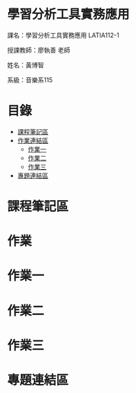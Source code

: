 # 學習分析工具實務應用

課名：學習分析工具實務應用 LATIA112-1

授課教師：廖執善 老師

姓名：黃博智

系級：音樂系115

# 目錄

- [課程筆記區](#課程筆記區)
- [作業連結區](#作業)
  - [作業一](#作業一)
  - [作業二](#作業二)
  - [作業三](#作業三)
- [專題連結區](#專題連結區)

# 課程筆記區


# 作業


# 作業一


# 作業二


# 作業三


# 專題連結區




<!---
JWMRO/JWMRO is a ✨ special ✨ repository because its `README.md` (this file) appears on your GitHub profile.
You can click the Preview link to take a look at your changes.
--->
